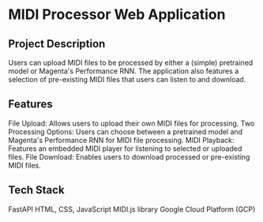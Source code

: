 # MIDI Processor Web Application

## Project Description

Users can upload MIDI files to be processed by either a (simple) pretrained model or Magenta's Performance RNN. The application also features a selection of pre-existing MIDI files that users can listen to and download.

## Features
File Upload: Allows users to upload their own MIDI files for processing.
Two Processing Options: Users can choose between a pretrained model and Magenta's Performance RNN for MIDI file processing.
MIDI Playback: Features an embedded MIDI player for listening to selected or uploaded files.
File Download: Enables users to download processed or pre-existing MIDI files.

## Tech Stack
FastAPI
HTML, CSS, JavaScript
MIDI.js library
Google Cloud Platform (GCP)
